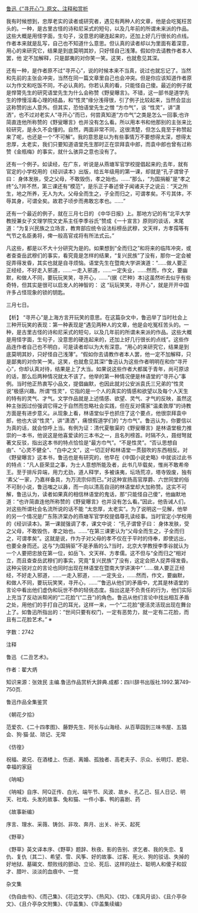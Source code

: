 [鲁迅《“寻开心”》原文、注释和赏析](https://www.vrrw.net/wx/9776.html)

我有时候想到，忠厚老实的读者或研究者，遇见有两种人的文章，他是会吃冤枉苦头的。一种，是古里古怪的诗和尼采式的短句，以及几年前的所谓未来派的作品。这些大概是用怪字面，生句子，没意思的硬连起来的，还加上好几行很长的点线。作者本来就是乱写，自己也不知道什么意思。但认真的读者却以为里面有着深意，用心的来研究它，结果是到底莫明其妙，只好怪自己浅薄。假如你去请教作者本人罢，他 定不加解释，只是鄙夷的对你笑一笑。这笑，也就愈见其深。

还有一种，是作者原不过“寻开心”，说的时候本来不当真，说过也就忘记了。当然和先前的主张会冲突，当然在同一篇文章里自己也会冲突。但是你应该知道作者原以为作文和吃饭不同，不必认真的。你若认真的看，只能怪自己傻。最近的例子就是悍膂先生的研究语堂先生为什么会称赞《野叟曝言》。不错，这一部书是道学先生的悖慢淫毒心理的结晶，和“性灵”缘分浅得很，引了例子比较起来，当然会显出这称赞的出人意外。但其实，恐怕语堂先生之憎 “方巾气”，谈 “性灵”，讲“潇洒”，也不过对老实人“寻开心”而已，何尝真知道“方巾气”之类是怎么一回事;也许简直连他所称赞的《野叟曝言》也并没有怎么看。所以用本书和他那别的主张来比较研究，是永久不会懂的。自然，两面非常不同，这很清楚，但怎么竟至于称赞起来了呢，也还是一个“不可解”。我的意思是以为有些事情万不要想得太深，想得太忠厚，太老实，我们只要知道语堂先生那时正在崇拜袁中郎，而袁中郎也曾有过称赞《金瓶梅》的事实，就什么骇异之意也没有了。

还有一个例子。如读经，在广东，听说是从燕塘军官学校提倡起来的;去年，就有官定的小学校用的《经训读本》出版，给五年级用的第一课，却就是“孔子谓曾子曰： 身体发肤，受之父母，不敢毁伤，孝之始也。……”那么，“为国捐躯”是“孝之终”么?并不然，第三课还有“模范”，是乐正子春述曾子闻诸夫子之说云：“天之所生，地之所养，无人为大。父母全而生之，子全而归之，可谓孝矣。不亏其体，不辱其身，可谓全矣。故君子顷步而弗敢忘孝也。……”

还有一个最近的例子，就在三月七日的 《中华日报》上。那地方记的有“北平大学教授兼女子文理学院文史系主任李季谷氏”赞成《一十宣言》原则的谈话，末尾道：“为复兴民族之立场言，教育部应统令设法标榜岳武穆，文天祥，方孝孺等有气节之名臣勇将，俾一般高官戎将有所法式云。”

凡这些，都是以不大十分研究为是的。如果想到“全而归之”和将来的临阵冲突，或者查查岳武穆们的事实，看究竟是怎样的结果，“复兴民族”了没有，那你一定会被捉弄得发昏，其实也就是自寻烦恼。语堂先生在暨南大学讲演道：“……做人要正正经经，不好走入邪道，……一走入邪道，……一定失业，……然而，作文，要幽默，和做人不同，要玩玩笑笑，寻开心，……”(据《芒种》本)这虽然听去似乎有些奇特，但其实是很可以启发人的神智的： 这 “玩玩笑笑，寻开心”，就是开开中国许多占怪现象的锁的钥匙。

三月七日。



【析】 “寻开心”是上海方言开玩笑的意思。在这篇杂文中，鲁迅举了当时社会上三种开玩笑的表现：第一种表现是“遇见两种人的文章，他是会吃冤枉苦头的。一种，是古里古怪的诗和尼采式的短句，以及几年前的所谓未来派的作品。这些大概是用怪字面，生句子，没意思的硬连起来的，还加上好几行很长的点线”。这些作品连作者自己也不明白，可是读者却以为大有深意。“用心的来研究它，结果是到底莫明其妙，只好怪自己浅薄”。“假如你去请教作者本人罢，他一定不加解释，只是鄙夷的对你笑一笑。这笑，也就愈见其深!”鲁迅认为这些作者明明在和你“寻开心”，你却认真对待，结果是上了大当。如果说这些作者大都属于青年，尚可原谅的话，那么后两种情况就太不该了。他举的第一种情况便是林语堂的“寻开心”事例。当时他正热衷写小品文，提倡幽默，也因此就对公安派袁氏三兄弟的“性灵说”极感兴趣。所谓“性灵”，它指的是一个人的真实的情感和欲望以及每个人天生的特有的灵气、才气。文学作品就是上述情感、欲望、灵气、才气的反映，虽然这种主张因过份强调它得之于自然而忽略社会实践，但在反对儒家“温柔敦厚”的诗教方面是有进步意义。从现象上看，林语堂似乎也抓住了这个要点，他很崇拜袁中郎，他也大谈“性灵”，讲“潇洒”，痛恨假道学们的 “方巾气”。鲁迅认为，你要信以为真的话，就会惊呼上当。有例为证：清代夏敬渠的《野叟曝言》是林语堂极力推崇的一本书，他说这是他喜爱读的三本书之一，且名列榜首。时隔不久，聂绀弩就著文反驳，指出这本书的特点恰恰是“最方巾气”。“不是性灵”。“否认思想自由”、“心灵不健全”、“白中之文”，这一切正好和林语堂一贯鼓吹的东西相反。对《野叟曝言》这本书，鲁迅也是有研究的，他早在《中国小说史略》中就谈过此书的特点：“凡人臣荣显之事，为士人意想所能及者，此书几毕载矣，惟尚不敢希帝王。至于排斥异端，用力尤劲，道人释学，多被诛夷，坛场荒凉，塔寺毁废，独有 ‘素父’一家，乃嘉祥备具，为万流宗仰而已。”对这种宣扬高官厚爵、六世同堂的俗不可耐小说，鲁迅嗤之以鼻，而一向以清高自诩的林语堂却大加称赞。这实不可解，鲁迅认为，读者如果真的相信林语堂的鬼话，那“只能怪自己傻”，他幽默地道：“也许简直连他所称赞的《野叟曝言》也并没有怎么看。”因此，他告诫人们，对这些所谓社会名流所说的话不能 “太忠厚，太老实”。为了说明这一见解，他举的另一个情况是广东陈济棠办的燕塘军官学校提倡尊孔读经事。当时官定小学校用的《经训读本》。第一课就强调了孝，课文中说： “孔子谓曾子曰： 身体发肤，受之父母，不敢毁伤，孝之始也。……”在第三课更认为“父母全而生之，子全而归之，可谓孝矣”。这就是说，作为子对父母的孝不仅在于平时的侍奉，即使远出，也要全身而还。这与“为国捐驱”不是矛盾的么?当时，北京大学教授李季谷就认为一个人要把忠放在第一位，如岳飞、文天祥、方孝儒。这不但与“全而归之”相对立，而且查查岳武穆们的事实，究竟“复兴民族”了没有，这定会把人捉弄得发昏。这种尖锐对立的言论也同时出现在林语堂在暨南大学讲演中“ ‘……做人要正正经经，不好走入邪道，……一走入邪道，……一定失业，……然而，作文，要幽默，和做人不同，要玩玩笑笑，寻开心，……’”鲁迅从他们的矛盾中，尤其是林语堂的言论中看出他们虚伪和玩世不恭的轻佻态度。指出这是不负责任的行为，他们实际上充当了反动派帮闲的“二花脸”(“二丑”)的角色。鲁迅从他们言论中找出相互矛盾之处，用他们的手打自己的耳光，这样一来，一个“二花脸”便活灵活现出现在舞台上了。如鲁迅所指出的：“世间只要有权门，一定有恶势力，就一定有二花脸，而且有二花脸艺术。” ※

字数：2742

注释

鲁迅 《二丑艺术》。

作者：翟大炳

知识来源：张效民 主编.鲁迅作品赏析大辞典.成都：四川辞书出版社.1992.第749-750页.

鲁迅作品全集鉴赏

《朝花夕拾》

范爱农、《二十四孝图》、藤野先生、阿长与山海经、从百草园到三味书屋、五猖会、狗·猫·鼠、琐记、无常

《仿徨》

祝福、弟兄、在酒楼上、伤逝、离婚、孤独者、高老夫子、示众、长明灯、肥皂、幸福的家庭

《呐喊》

《呐喊》自序、阿Q正传、白光、端午节、风波、故乡、孔乙己、狂人日记、明天、社戏、头发的故事、兔和猫、一件小事、鸭的喜剧、药

《故事新编》

序言、理水、采薇、铸剑、非攻、奔月、出关、补天、起死

《野草》

《野草》英文译本序、《野草》题辞、秋夜、影的告别、求乞者、我的失恋、复仇、复仇〔其二〕、希望、雪、风筝、好的故事、过客、死火、狗的驳诘、失掉的好地狱、墓碣文、颓败线的颤动、立论、死后、这样的战士、聪明人和傻子和奴才、腊叶、淡淡的血痕中、一觉

杂文集

《伪自由书》、《而己集》、《花边文学》、《热风》、《坟》、《准风月谈》、《且介亭杂文》、《且介亭杂文附集》、《华盖集》、《华盖集续编》

